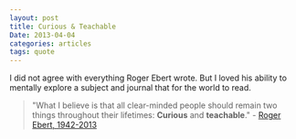```yaml
---
layout: post
title: Curious & Teachable
Date: 2013-04-04
categories: articles
tags: quote
---
```


I did not agree with everything Roger Ebert wrote. But I loved his ability to mentally explore a subject and journal that for the world to read.
> "What I believe is that all clear-minded people should remain two things throughout their lifetimes: **Curious** and **teachable**." - [Roger Ebert, 1942-2013](http://rogerebert.suntimes.com)